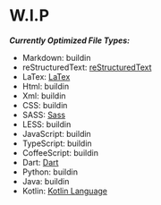 # W.I.P

***Currently Optimized File Types:***

- Markdown: buildin
- reStructuredText: [reStructuredText](https://marketplace.visualstudio.com/items?itemName=lextudio.restructuredtext)
- LaTex: [LaTex](https://marketplace.visualstudio.com/items?itemName=torn4dom4n.latex-support)
- Html: buildin
- Xml: buildin
- CSS: buildin
- SASS: [Sass](https://marketplace.visualstudio.com/items?itemName=Syler.sass-indented)
- LESS: buildin
- JavaScript: buildin
- TypeScript: buildin
- CoffeeScript: buildin
- Dart: [Dart](https://marketplace.visualstudio.com/items?itemName=Dart-Code.dart-code)
- Python: buildin
- Java: buildin
- Kotlin: [Kotlin Language](https://marketplace.visualstudio.com/items?itemName=mathiasfrohlich.Kotlin)
